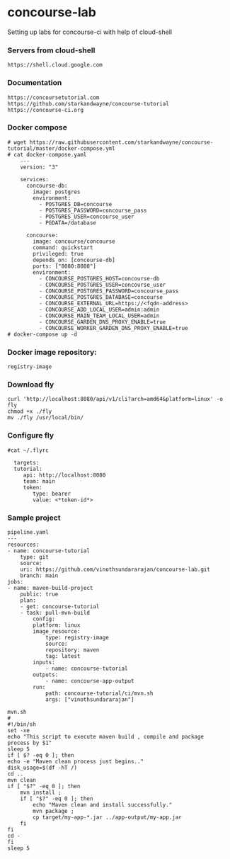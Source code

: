 # concourse-lab
Setting up labs for concourse-ci with help of cloud-shell

### Servers from cloud-shell 
    https://shell.cloud.google.com
  
### Documentation 
    https://concoursetutorial.com
    https://github.com/starkandwayne/concourse-tutorial
    https://concourse-ci.org

 ### Docker compose
    # wget https://raw.githubusercontent.com/starkandwayne/concourse-tutorial/master/docker-compose.yml
    # cat docker-compose.yaml 
        ---
        version: "3"

        services:
          concourse-db:
            image: postgres
            environment:
              - POSTGRES_DB=concourse
              - POSTGRES_PASSWORD=concourse_pass
              - POSTGRES_USER=concourse_user
              - PGDATA=/database

          concourse:
            image: concourse/concourse
            command: quickstart
            privileged: true
            depends_on: [concourse-db]
            ports: ["8080:8080"]
            environment:
              - CONCOURSE_POSTGRES_HOST=concourse-db
              - CONCOURSE_POSTGRES_USER=concourse_user
              - CONCOURSE_POSTGRES_PASSWORD=concourse_pass
              - CONCOURSE_POSTGRES_DATABASE=concourse
              - CONCOURSE_EXTERNAL_URL=https://<fqdn-address>
              - CONCOURSE_ADD_LOCAL_USER=admin:admin
              - CONCOURSE_MAIN_TEAM_LOCAL_USER=admin
              - CONCOURSE_GARDEN_DNS_PROXY_ENABLE=true
              - CONCOURSE_WORKER_GARDEN_DNS_PROXY_ENABLE=true
    # docker-compose up -d
  
 ### Docker image repository:
    registry-image
    
 ### Download fly 
    curl 'http://localhost:8080/api/v1/cli?arch=amd64&platform=linux' -o fly   
    chmod +x ./fly
    mv ./fly /usr/local/bin/
 ### Configure fly
    #cat ~/.flyrc 

      targets:
      tutorial:
         api: http://localhost:8080
         team: main
         token:
            type: bearer
            value: <*token-id*>

 ### Sample project
    pipeline.yaml
    ---
    resources:
    - name: concourse-tutorial
        type: git
        source:
        uri: https://github.com/vinothsundararajan/concourse-lab.git
        branch: main
    jobs:
    - name: maven-build-project
        public: true
        plan:
        - get: concourse-tutorial
        - task: pull-mvn-build
            config:
            platform: linux
            image_resource:
                type: registry-image
                source: 
                repository: maven
                tag: latest
            inputs:
                - name: concourse-tutorial
            outputs:
                - name: concourse-app-output
            run:
                path: concourse-tutorial/ci/mvn.sh
                args: ["vinothsundararajan"]

    mvn.sh
    #
    #!/bin/sh
    set -xe 
    echo "This script to execute maven build , compile and package  process by $1"
    sleep 5
    if [ $? -eq 0 ]; then
    echo -e "Maven clean process just begins.."
    disk_usage=$(df -hT /)
    cd ..
    mvn clean
    if [ "$?" -eq 0 ]; then
        mvn install ; 
        if [ "$?" -eq 0 ]; then
            echo "Maven clean and install successfully."
            mvn package ;
            cp target/my-app-*.jar ../app-output/my-app.jar
        fi
    fi
    cd -
    fi
    sleep 5
